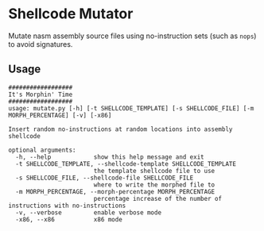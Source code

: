 # Shellcode Mutator

Mutate nasm assembly source files using no-instruction sets (such as `nops`) to avoid signatures.

## Usage

```
##################
It's Morphin' Time
##################
usage: mutate.py [-h] [-t SHELLCODE_TEMPLATE] [-s SHELLCODE_FILE] [-m MORPH_PERCENTAGE] [-v] [-x86]

Insert random no-instructions at random locations into assembly shellcode

optional arguments:
  -h, --help            show this help message and exit
  -t SHELLCODE_TEMPLATE, --shellcode-template SHELLCODE_TEMPLATE
                        the template shellcode file to use
  -s SHELLCODE_FILE, --shellcode-file SHELLCODE_FILE
                        where to write the morphed file to
  -m MORPH_PERCENTAGE, --morph-percentage MORPH_PERCENTAGE
                        percentage increase of the number of instructions with no-instructions
  -v, --verbose         enable verbose mode
  -x86, --x86           x86 mode
```
